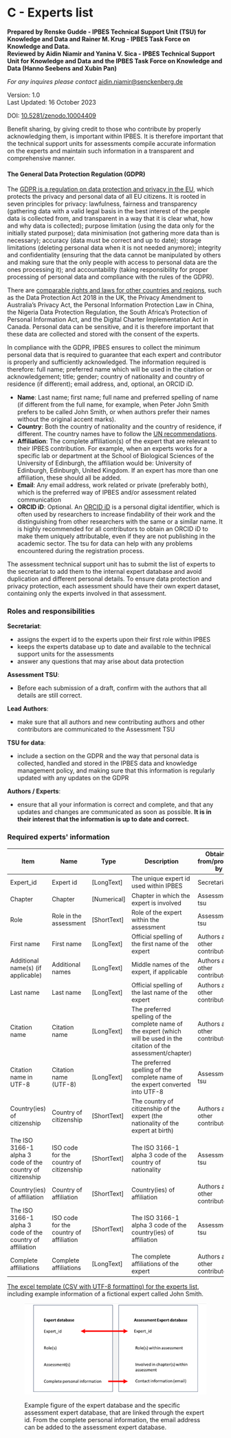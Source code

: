 # C - Experts list

**Prepared by Renske Gudde - IPBES Technical Support Unit (TSU) for Knowledge and Data and Rainer M. Krug - IPBES Task Force on Knowledge and Data.**\
**Reviewed by Aidin Niamir and Yanina V. Sica - IPBES Technical Support Unit for Knowledge and Data and the IPBES Task Force on Knowledge and Data (Hanno Seebens and Xubin Pan)**

_For any inquires please contact_ [aidin.niamir@senckenberg.de](mailto:aidin.niamir@senckenberg.de)

Version: 1.0 \
Last Updated: 16 October 2023

DOI: [10.5281/zenodo.10004409](https://zenodo.org/doi/10.5281/zenodo.10004409)

Benefit sharing, by giving credit to those who contribute by properly acknowledging them, is important within IPBES. It is therefore important that the technical support units for assessments compile accurate information on the experts and maintain such information in a transparent and comprehensive manner.

#### The General Data Protection Regulation (GDPR)&#x20;

The [GDPR is a regulation on data protection and privacy in the EU](https://eur-lex.europa.eu/eli/reg/2016/679/oj), which protects the privacy and personal data of all EU citizens. It is rooted in seven principles for privacy: lawfulness, fairness and transparency (gathering data with a valid legal basis in the best interest of the people data is collected from, and transparent in a way that it is clear what, how and why data is collected); purpose limitation (using the data only for the initially stated purpose); data minimisation (not gathering more data than is necessary); accuracy (data must be correct and up to date); storage limitations (deleting personal data when it is not needed anymore); integrity and confidentiality (ensuring that the data cannot be manipulated by others and making sure that the only people with access to personal data are the ones processing it); and accountability (taking responsibility for proper processing of personal data and compliance with the rules of the GDPR).

There are [comparable rights and laws for other countries and regions](https://insights.comforte.com/countries-with-gdpr-like-data-privacy-laws), such as the Data Protection Act 2018 in the UK, the Privacy Amendment to Australia’s Privacy Act, the Personal Information Protection Law in China, the Nigeria Data Protection Regulation, the South Africa’s Protection of Personal Information Act, and the Digital Charter Implementation Act in Canada. Personal data can be sensitive, and it is therefore important that these data are collected and stored with the consent of the experts.

In compliance with the GDPR, IPBES ensures to collect the minimum personal data that is required to guarantee that each expert and contributor is properly and sufficiently acknowledged. The information required is therefore: full name; preferred name which will be used in the citation or acknowledgement; title; gender; country of nationality and country of residence (if different); email address, and, optional, an ORCID iD.

* **Name**: Last name; first name; full name and preferred spelling of name (if different from the full name, for example, when Peter John Smith prefers to be called John Smith, or when authors prefer their names without the original accent marks).
* **Country**: Both the country of nationality and the country of residence, if different. The country names have to follow the [UN recommendations](https://www.un.org/en/about-us/member-states).
* **Affiliation**: The complete affiliation(s) of the expert that are relevant to their IPBES contribution. For example, when an experts works for a specific lab or department at the School of Biological Sciences of the University of Edinburgh, the affiliation would be: University of Edinburgh, Edinburgh, United Kingdom. If an expert has more than one affiliation, these should all be added.
* **Email**: Any email address, work related or private (preferably both), which is the preferred way of IPBES and/or assessment related communication
* **ORCID iD**: Optional. An [ORCID iD](https://orcid.org/) is a personal digital identifier, which is often used by researchers to increase findability of their work and the distinguishing from other researchers with the same or a similar name. It is highly recommended for all contributors to obtain an ORCID iD to make them uniquely attributable, even if they are not publishing in the academic sector. The tsu for data can help with any problems encountered during the registration process.

The assessment technical support unit has to submit the list of experts to the secretariat to add them to the internal expert database and avoid duplication and different personal details. To ensure data protection and privacy protection, each assessment should have their own expert dataset, containing only the experts involved in that assessment.

### Roles and responsibilities

**Secretariat**:

* assigns the expert id to the experts upon their first role within IPBES
* keeps the experts database up to date and available to the technical support units for the assessments
* answer any questions that may arise about data protection

**Assessment TSU**:

* Before each submission of a draft, confirm with the authors that all details are still correct.

**Lead Authors**:&#x20;

* make sure that all authors and new contributing authors and other contributors are communicated to the Assessment TSU

**TSU for data**:&#x20;

* include a section on the GDPR and the way that personal data is collected, handled and stored in the IPBES data and knowledge management policy, and making sure that this information is regularly updated with any updates on the GDPR

**Authors / Experts**:&#x20;

* ensure that all your information is correct and complete, and that any updates and changes are communicated as soon as possible. **It is in their interest that the information is up to date and correct.**

### Required experts' information

<table><thead><tr><th>Item</th><th>Name</th><th width="200">Type</th><th>Description</th><th>Obtained from/provided by</th></tr></thead><tbody><tr><td>Expert_id</td><td>Expert id</td><td>[LongText]</td><td>The unique expert id used within IPBES</td><td>Secretariat</td></tr><tr><td>Chapter</td><td>Chapter</td><td>[Numerical]</td><td>Chapter in which the expert is involved</td><td>Assessment tsu</td></tr><tr><td>Role</td><td>Role in the assessment</td><td>[ShortText]</td><td>Role of the expert within the assessment</td><td>Assessment tsu</td></tr><tr><td>First name</td><td>First name</td><td>[LongText]</td><td>Official spelling of the first name of the expert</td><td>Authors and other contributors</td></tr><tr><td>Additional name(s) (if applicable)</td><td>Additional names</td><td>[LongText]</td><td>Middle names of the expert, if applicable</td><td>Authors and other contributors</td></tr><tr><td>Last name</td><td>Last name</td><td>[LongText]</td><td>Official spelling of the last name of the expert</td><td>Authors and other contributors</td></tr><tr><td>Citation name</td><td>Citation name</td><td>[LongText]</td><td>The preferred spelling of the complete name of the expert (which will be used in the citation of the assessment/chapter)</td><td>Authors and other contributors</td></tr><tr><td>Citation name in UTF-8</td><td>Citation name <br>(UTF-8)</td><td>[LongText]</td><td>The preferred spelling of the complete name of the expert converted into UTF-8</td><td>Assessment tsu</td></tr><tr><td>Country(ies) of citizenship</td><td>Country of citizenship</td><td>[ShortText]</td><td>The country of citizenship of the expert (the nationality of the expert at birth)</td><td>Authors and other contributors</td></tr><tr><td>The ISO 3166-1 alpha 3 code of the country of citizenship</td><td>ISO code for the country of citizenship</td><td>[ShortText]</td><td>The ISO 3166-1 alpha 3 code of the country of nationality</td><td>Assessment tsu</td></tr><tr><td>Country(ies) of affiliation</td><td>Country of affiliation</td><td>[ShortText]</td><td>Country(ies) of affiliation</td><td>Authors and other contributors</td></tr><tr><td>The ISO 3166-1 alpha 3 code of the country of affiliation</td><td>ISO code for the country of affiliation</td><td>[ShortText]</td><td>The ISO 3166-1 alpha 3 code of the country(ies) of affiliation</td><td>Assessment tsu</td></tr><tr><td>Complete affiliations</td><td>Complete affiliations</td><td>[LongText]</td><td>The complete affiliations of the expert</td><td>Authors and other contributors</td></tr></tbody></table>

[The excel template (CSV with UTF-8 formatting) for the experts list](https://docs.google.com/spreadsheets/d/1jyfP8FWgV3iPv1aw4bKaxjXkDr8jWmmBJqG7TDFV6Z0/edit?usp=sharing), including example information of a fictional expert called John Smith.

<figure><img src="../../.gitbook/assets/Experts_list_figure (2).png" alt=""><figcaption><p>Example figure of the expert database and the specific assessment expert database, that are linked through the expert id. From the complete personal information, the email address can be added to the assessment expert database.</p></figcaption></figure>
